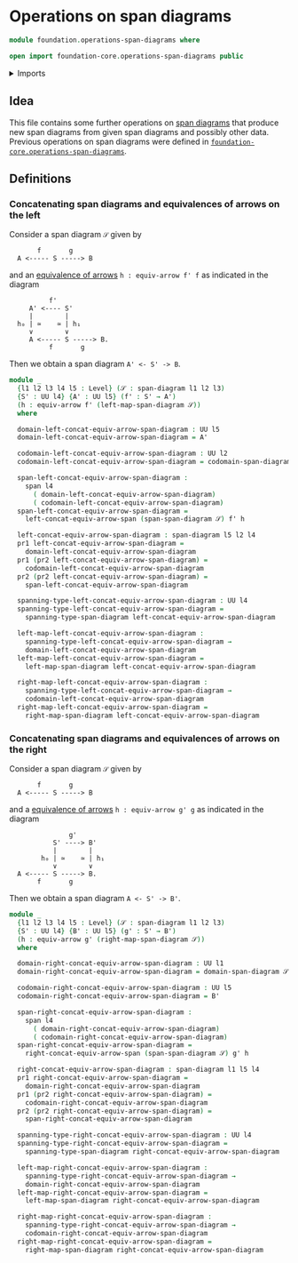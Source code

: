 # Operations on span diagrams

```agda
module foundation.operations-span-diagrams where

open import foundation-core.operations-span-diagrams public
```

<details><summary>Imports</summary>

```agda
open import foundation.dependent-pair-types
open import foundation.equivalences-arrows
open import foundation.operations-spans
open import foundation.span-diagrams
open import foundation.spans
open import foundation.universe-levels
```

</details>

## Idea

This file contains some further operations on
[span diagrams](foundation.span-diagrams.md) that produce new span diagrams from
given span diagrams and possibly other data. Previous operations on span
diagrams were defined in
[`foundation-core.operations-span-diagrams`](foundation-core.operations-span-diagrams.md).

## Definitions

### Concatenating span diagrams and equivalences of arrows on the left

Consider a span diagram `𝒮` given by

```text
       f       g
  A <----- S -----> B
```

and an [equivalence of arrows](foundation.equivalences-arrows.md)
`h : equiv-arrow f' f` as indicated in the diagram

```text
          f'
     A' <---- S'
     |        |
  h₀ | ≃    ≃ | h₁
     ∨        ∨
     A <----- S -----> B.
          f       g
```

Then we obtain a span diagram `A' <- S' -> B`.

```agda
module _
  {l1 l2 l3 l4 l5 : Level} (𝒮 : span-diagram l1 l2 l3)
  {S' : UU l4} {A' : UU l5} (f' : S' → A')
  (h : equiv-arrow f' (left-map-span-diagram 𝒮))
  where

  domain-left-concat-equiv-arrow-span-diagram : UU l5
  domain-left-concat-equiv-arrow-span-diagram = A'

  codomain-left-concat-equiv-arrow-span-diagram : UU l2
  codomain-left-concat-equiv-arrow-span-diagram = codomain-span-diagram 𝒮

  span-left-concat-equiv-arrow-span-diagram :
    span l4
      ( domain-left-concat-equiv-arrow-span-diagram)
      ( codomain-left-concat-equiv-arrow-span-diagram)
  span-left-concat-equiv-arrow-span-diagram =
    left-concat-equiv-arrow-span (span-span-diagram 𝒮) f' h

  left-concat-equiv-arrow-span-diagram : span-diagram l5 l2 l4
  pr1 left-concat-equiv-arrow-span-diagram =
    domain-left-concat-equiv-arrow-span-diagram
  pr1 (pr2 left-concat-equiv-arrow-span-diagram) =
    codomain-left-concat-equiv-arrow-span-diagram
  pr2 (pr2 left-concat-equiv-arrow-span-diagram) =
    span-left-concat-equiv-arrow-span-diagram

  spanning-type-left-concat-equiv-arrow-span-diagram : UU l4
  spanning-type-left-concat-equiv-arrow-span-diagram =
    spanning-type-span-diagram left-concat-equiv-arrow-span-diagram

  left-map-left-concat-equiv-arrow-span-diagram :
    spanning-type-left-concat-equiv-arrow-span-diagram →
    domain-left-concat-equiv-arrow-span-diagram
  left-map-left-concat-equiv-arrow-span-diagram =
    left-map-span-diagram left-concat-equiv-arrow-span-diagram

  right-map-left-concat-equiv-arrow-span-diagram :
    spanning-type-left-concat-equiv-arrow-span-diagram →
    codomain-left-concat-equiv-arrow-span-diagram
  right-map-left-concat-equiv-arrow-span-diagram =
    right-map-span-diagram left-concat-equiv-arrow-span-diagram
```

### Concatenating span diagrams and equivalences of arrows on the right

Consider a span diagram `𝒮` given by

```text
       f       g
  A <----- S -----> B
```

and a [equivalence of arrows](foundation.equivalences-arrows.md)
`h : equiv-arrow g' g` as indicated in the diagram

```text
               g'
           S' ----> B'
           |        |
        h₀ | ≃    ≃ | h₁
           ∨        ∨
  A <----- S -----> B.
       f       g
```

Then we obtain a span diagram `A <- S' -> B'`.

```agda
module _
  {l1 l2 l3 l4 l5 : Level} (𝒮 : span-diagram l1 l2 l3)
  {S' : UU l4} {B' : UU l5} (g' : S' → B')
  (h : equiv-arrow g' (right-map-span-diagram 𝒮))
  where

  domain-right-concat-equiv-arrow-span-diagram : UU l1
  domain-right-concat-equiv-arrow-span-diagram = domain-span-diagram 𝒮

  codomain-right-concat-equiv-arrow-span-diagram : UU l5
  codomain-right-concat-equiv-arrow-span-diagram = B'

  span-right-concat-equiv-arrow-span-diagram :
    span l4
      ( domain-right-concat-equiv-arrow-span-diagram)
      ( codomain-right-concat-equiv-arrow-span-diagram)
  span-right-concat-equiv-arrow-span-diagram =
    right-concat-equiv-arrow-span (span-span-diagram 𝒮) g' h

  right-concat-equiv-arrow-span-diagram : span-diagram l1 l5 l4
  pr1 right-concat-equiv-arrow-span-diagram =
    domain-right-concat-equiv-arrow-span-diagram
  pr1 (pr2 right-concat-equiv-arrow-span-diagram) =
    codomain-right-concat-equiv-arrow-span-diagram
  pr2 (pr2 right-concat-equiv-arrow-span-diagram) =
    span-right-concat-equiv-arrow-span-diagram

  spanning-type-right-concat-equiv-arrow-span-diagram : UU l4
  spanning-type-right-concat-equiv-arrow-span-diagram =
    spanning-type-span-diagram right-concat-equiv-arrow-span-diagram

  left-map-right-concat-equiv-arrow-span-diagram :
    spanning-type-right-concat-equiv-arrow-span-diagram →
    domain-right-concat-equiv-arrow-span-diagram
  left-map-right-concat-equiv-arrow-span-diagram =
    left-map-span-diagram right-concat-equiv-arrow-span-diagram

  right-map-right-concat-equiv-arrow-span-diagram :
    spanning-type-right-concat-equiv-arrow-span-diagram →
    codomain-right-concat-equiv-arrow-span-diagram
  right-map-right-concat-equiv-arrow-span-diagram =
    right-map-span-diagram right-concat-equiv-arrow-span-diagram
```
